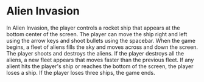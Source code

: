 # Alien Invasion

In Alien Invasion, the player controls a rocket ship that appears at the bottom center of the screen.
The player can move the ship right and left using the arrow keys and shoot bullets using the spacebar.
When the game begins, a fleet of aliens fills the sky and moves across and down the screen.
The player shoots and destroys the aliens. If the player destroys all the aliens, a new fleet appears
that moves faster than the previous fleet. If any alient hits the player's ship or reaches
the bottom of the screen, the player loses a ship. If the player loses three ships, the game ends.
